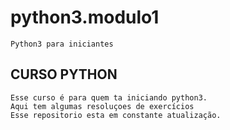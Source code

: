 # python3.modulo1
    Python3 para iniciantes 

## CURSO PYTHON 

    Esse curso é para quem ta iniciando python3. 
    Aqui tem algumas resoluçoes de exercícios
    Esse repositorio esta em constante atualização.

